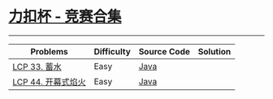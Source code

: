 # [力扣杯 - 竞赛合集](https://leetcode.cn/problem-list/7cyqwuv/)

-------------------

| Problems | Difficulty | Source Code | Solution |
| -------- | ---------- | ----------- | -------- |
| [LCP 33. 蓄水](https://leetcode.cn/problems/o8SXZn/) | Easy | [Java](./LCP33_storeWater.java) |  |
| [LCP 44. 开幕式焰火](https://leetcode.cn/problems/sZ59z6/) | Easy | [Java](./LCP44_numColor.java) |  |

